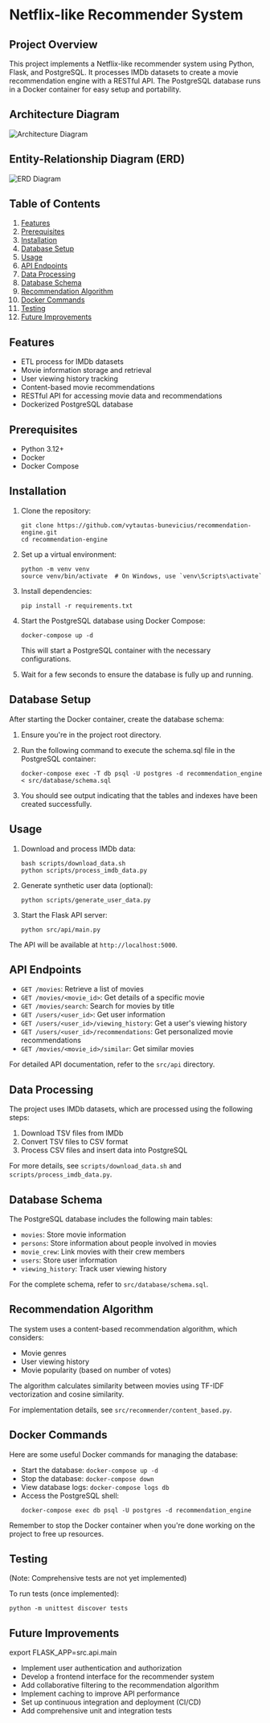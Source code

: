 # Netflix-like Recommender System

## Project Overview

This project implements a Netflix-like recommender system using Python, Flask, and PostgreSQL. It processes IMDb datasets to create a movie recommendation engine with a RESTful API. The PostgreSQL database runs in a Docker container for easy setup and portability.

## Architecture Diagram

![Architecture Diagram](images/architecture.png)


## Entity-Relationship Diagram (ERD)

![ERD Diagram](images/erd-diagram.png)

## Table of Contents

1. [Features](#features)
2. [Prerequisites](#prerequisites)
3. [Installation](#installation)
4. [Database Setup](#database-setup)
5. [Usage](#usage)
6. [API Endpoints](#api-endpoints)
7. [Data Processing](#data-processing)
8. [Database Schema](#database-schema)
9. [Recommendation Algorithm](#recommendation-algorithm)
10. [Docker Commands](#docker-commands)
11. [Testing](#testing)
12. [Future Improvements](#future-improvements)

## Features

- ETL process for IMDb datasets
- Movie information storage and retrieval
- User viewing history tracking
- Content-based movie recommendations
- RESTful API for accessing movie data and recommendations
- Dockerized PostgreSQL database

## Prerequisites

- Python 3.12+
- Docker
- Docker Compose

## Installation

1. Clone the repository:
   ```
   git clone https://github.com/vytautas-bunevicius/recommendation-engine.git
   cd recommendation-engine
   ```

2. Set up a virtual environment:
   ```
   python -m venv venv
   source venv/bin/activate  # On Windows, use `venv\Scripts\activate`
   ```

3. Install dependencies:
   ```
   pip install -r requirements.txt
   ```

4. Start the PostgreSQL database using Docker Compose:
   ```
   docker-compose up -d
   ```
   This will start a PostgreSQL container with the necessary configurations.

5. Wait for a few seconds to ensure the database is fully up and running.

## Database Setup

After starting the Docker container, create the database schema:

1. Ensure you're in the project root directory.

2. Run the following command to execute the schema.sql file in the PostgreSQL container:
   ```
   docker-compose exec -T db psql -U postgres -d recommendation_engine < src/database/schema.sql
   ```

3. You should see output indicating that the tables and indexes have been created successfully.

## Usage

1. Download and process IMDb data:
   ```
   bash scripts/download_data.sh
   python scripts/process_imdb_data.py
   ```

2. Generate synthetic user data (optional):
   ```
   python scripts/generate_user_data.py
   ```

3. Start the Flask API server:
   ```
   python src/api/main.py
   ```

The API will be available at `http://localhost:5000`.

## API Endpoints

- `GET /movies`: Retrieve a list of movies
- `GET /movies/<movie_id>`: Get details of a specific movie
- `GET /movies/search`: Search for movies by title
- `GET /users/<user_id>`: Get user information
- `GET /users/<user_id>/viewing_history`: Get a user's viewing history
- `GET /users/<user_id>/recommendations`: Get personalized movie recommendations
- `GET /movies/<movie_id>/similar`: Get similar movies

For detailed API documentation, refer to the `src/api` directory.

## Data Processing

The project uses IMDb datasets, which are processed using the following steps:

1. Download TSV files from IMDb
2. Convert TSV files to CSV format
3. Process CSV files and insert data into PostgreSQL

For more details, see `scripts/download_data.sh` and `scripts/process_imdb_data.py`.

## Database Schema

The PostgreSQL database includes the following main tables:

- `movies`: Store movie information
- `persons`: Store information about people involved in movies
- `movie_crew`: Link movies with their crew members
- `users`: Store user information
- `viewing_history`: Track user viewing history

For the complete schema, refer to `src/database/schema.sql`.

## Recommendation Algorithm

The system uses a content-based recommendation algorithm, which considers:

- Movie genres
- User viewing history
- Movie popularity (based on number of votes)

The algorithm calculates similarity between movies using TF-IDF vectorization and cosine similarity.

For implementation details, see `src/recommender/content_based.py`.

## Docker Commands

Here are some useful Docker commands for managing the database:

- Start the database: `docker-compose up -d`
- Stop the database: `docker-compose down`
- View database logs: `docker-compose logs db`
- Access the PostgreSQL shell:
  ```
  docker-compose exec db psql -U postgres -d recommendation_engine
  ```

Remember to stop the Docker container when you're done working on the project to free up resources.

## Testing

(Note: Comprehensive tests are not yet implemented)

To run tests (once implemented):

```
python -m unittest discover tests
```

## Future Improvements

export FLASK_APP=src.api.main


- Implement user authentication and authorization
- Develop a frontend interface for the recommender system
- Add collaborative filtering to the recommendation algorithm
- Implement caching to improve API performance
- Set up continuous integration and deployment (CI/CD)
- Add comprehensive unit and integration tests
